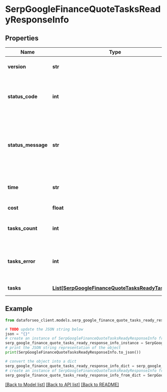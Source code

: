 # SerpGoogleFinanceQuoteTasksReadyResponseInfo


## Properties

Name | Type | Description | Notes
------------ | ------------- | ------------- | -------------
**version** | **str** | the current version of the API | [optional] 
**status_code** | **int** | general status code you can find the full list of the response codes here | [optional] 
**status_message** | **str** | general informational message you can find the full list of general informational messages here | [optional] 
**time** | **str** | total execution time, seconds | [optional] 
**cost** | **float** | total tasks cost, USD | [optional] 
**tasks_count** | **int** | the number of tasks in the tasks array | [optional] 
**tasks_error** | **int** | the number of tasks in the tasks array returned with an error | [optional] 
**tasks** | [**List[SerpGoogleFinanceQuoteTasksReadyTaskInfo]**](SerpGoogleFinanceQuoteTasksReadyTaskInfo.md) | array of tasks | [optional] 

## Example

```python
from dataforseo_client.models.serp_google_finance_quote_tasks_ready_response_info import SerpGoogleFinanceQuoteTasksReadyResponseInfo

# TODO update the JSON string below
json = "{}"
# create an instance of SerpGoogleFinanceQuoteTasksReadyResponseInfo from a JSON string
serp_google_finance_quote_tasks_ready_response_info_instance = SerpGoogleFinanceQuoteTasksReadyResponseInfo.from_json(json)
# print the JSON string representation of the object
print(SerpGoogleFinanceQuoteTasksReadyResponseInfo.to_json())

# convert the object into a dict
serp_google_finance_quote_tasks_ready_response_info_dict = serp_google_finance_quote_tasks_ready_response_info_instance.to_dict()
# create an instance of SerpGoogleFinanceQuoteTasksReadyResponseInfo from a dict
serp_google_finance_quote_tasks_ready_response_info_from_dict = SerpGoogleFinanceQuoteTasksReadyResponseInfo.from_dict(serp_google_finance_quote_tasks_ready_response_info_dict)
```
[[Back to Model list]](../README.md#documentation-for-models) [[Back to API list]](../README.md#documentation-for-api-endpoints) [[Back to README]](../README.md)


